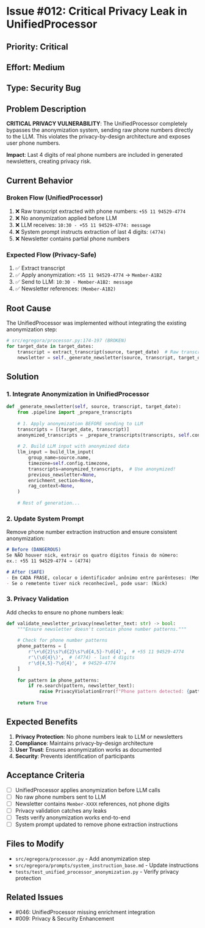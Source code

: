 # Issue #012: Critical Privacy Leak in UnifiedProcessor

## Priority: Critical
## Effort: Medium
## Type: Security Bug

## Problem Description

**CRITICAL PRIVACY VULNERABILITY**: The UnifiedProcessor completely bypasses the anonymization system, sending raw phone numbers directly to the LLM. This violates the privacy-by-design architecture and exposes user phone numbers.

**Impact**: Last 4 digits of real phone numbers are included in generated newsletters, creating privacy risk.

## Current Behavior

### Broken Flow (UnifiedProcessor)
1. ❌ Raw transcript extracted with phone numbers: `+55 11 94529-4774`
2. ❌ No anonymization applied before LLM
3. ❌ LLM receives: `10:30 - +55 11 94529-4774: message`
4. ❌ System prompt instructs extraction of last 4 digits: `(4774)`
5. ❌ Newsletter contains partial phone numbers

### Expected Flow (Privacy-Safe)
1. ✅ Extract transcript
2. ✅ Apply anonymization: `+55 11 94529-4774` → `Member-A1B2`
3. ✅ Send to LLM: `10:30 - Member-A1B2: message`
4. ✅ Newsletter references: `(Member-A1B2)`

## Root Cause

The UnifiedProcessor was implemented without integrating the existing anonymization step:

```python
# src/egregora/processor.py:174-197 (BROKEN)
for target_date in target_dates:
    transcript = extract_transcript(source, target_date)  # Raw transcript
    newsletter = self._generate_newsletter(source, transcript, target_date)  # No anonymization!
```

## Solution

### 1. Integrate Anonymization in UnifiedProcessor

```python
def _generate_newsletter(self, source, transcript, target_date):
    from .pipeline import _prepare_transcripts
    
    # 1. Apply anonymization BEFORE sending to LLM
    transcripts = [(target_date, transcript)]
    anonymized_transcripts = _prepare_transcripts(transcripts, self.config)
    
    # 2. Build LLM input with anonymized data
    llm_input = build_llm_input(
        group_name=source.name,
        timezone=self.config.timezone,
        transcripts=anonymized_transcripts,  # Use anonymized!
        previous_newsletter=None,
        enrichment_section=None,
        rag_context=None,
    )
    
    # Rest of generation...
```

### 2. Update System Prompt

Remove phone number extraction instruction and ensure consistent anonymization:

```markdown
# Before (DANGEROUS)
Se NÃO houver nick, extrair os quatro dígitos finais do número: 
ex.: +55 11 94529-4774 → (4774)

# After (SAFE)
- Em CADA FRASE, colocar o identificador anônimo entre parênteses: (Member-ABCD)
- Se o remetente tiver nick reconhecível, pode usar: (Nick)
```

### 3. Privacy Validation

Add checks to ensure no phone numbers leak:

```python
def validate_newsletter_privacy(newsletter_text: str) -> bool:
    """Ensure newsletter doesn't contain phone number patterns."""
    
    # Check for phone number patterns
    phone_patterns = [
        r'\+\d{2}\s?\d{2}\s?\d{4,5}-?\d{4}',  # +55 11 94529-4774
        r'\(\d{4}\)',  # (4774) - last 4 digits
        r'\d{4,5}-?\d{4}',  # 94529-4774
    ]
    
    for pattern in phone_patterns:
        if re.search(pattern, newsletter_text):
            raise PrivacyViolationError(f"Phone pattern detected: {pattern}")
    
    return True
```

## Expected Benefits

1. **Privacy Protection**: No phone numbers leak to LLM or newsletters
2. **Compliance**: Maintains privacy-by-design architecture
3. **User Trust**: Ensures anonymization works as documented
4. **Security**: Prevents identification of participants

## Acceptance Criteria

- [ ] UnifiedProcessor applies anonymization before LLM calls
- [ ] No raw phone numbers sent to LLM
- [ ] Newsletter contains `Member-XXXX` references, not phone digits
- [ ] Privacy validation catches any leaks
- [ ] Tests verify anonymization works end-to-end
- [ ] System prompt updated to remove phone extraction instructions

## Files to Modify

- `src/egregora/processor.py` - Add anonymization step
- `src/egregora/prompts/system_instruction_base.md` - Update instructions
- `tests/test_unified_processor_anonymization.py` - Verify privacy protection

## Related Issues

- #046: UnifiedProcessor missing enrichment integration
- #009: Privacy & Security Enhancement